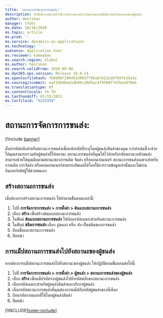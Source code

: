 ```yaml
---
title: 'สถานะการจัดการการขนส่ง:'
description: หัวข้อนี้จะอธิบายถึงวิธีการสร้างสถานะการขนส่งและแม็ปสถานะกับสถานะของผู้ขนส่ง
author: Henrikan
manager: tfehr
ms.date: 10/16/2020
ms.topic: article
ms.prod: ''
ms.service: dynamics-ax-applications
ms.technology: ''
audience: Application User
ms.reviewer: kamaybac
ms.search.region: Global
ms.author: henrikan
ms.search.validFrom: 2020-09-08
ms.dyn365.ops.version: Release 10.0.14
ms.openlocfilehash: fb0d98729046330037f96ab7e13a1bf897e35a1e
ms.sourcegitcommit: eaf330dbee1db96c20d5ac479f007747bea079eb
ms.translationtype: HT
ms.contentlocale: th-TH
ms.lasthandoff: 02/15/2021
ms.locfileid: "5233354"
---
```

# <a name="transportation-management-statuses"></a>สถานะการจัดการการขนส่ง:

[!include [banner](../includes/banner.md)]

ตั้งค่ารหัสหลักสำหรับสถานะการขนส่งเพื่อแปลรหัสที่ระบุโดยผู้ขนส่งสินค้าของคุณ การทำเช่นนี้จะช่วยให้คุณสามารถรวมกับผู้ขนส่งที่ให้สถานะ สถานะการขนส่งที่คุณให้ไว้สำหรับรหัสสถานะหลักขนส่งสามารถช่วยให้คุณติดตามสถานะของการผลิต จัดส่ง หรือคอนเทนเนอร์ สถานะการขนส่งเฉพาะสำหรับการผลิต การจัดส่ง หรือคอนเทนเนอร์สามารถอัพเดตได้โดยใช้การรวมข้อมูลเท่านั้นและไม่ผ่านอินเทอร์เฟสผู้ใช้ด้วยตนเอง

## <a name="create-a-transportation-status"></a>สร้างสถานะการขนส่ง

เมื่อต้องการสร้างสถานะการขนส่ง ให้ทำตามขั้นตอนเหล่านี้:

1. ไปที่ **การจัดการการขนส่ง \> การตั้งค่า \> ต้นแบบสถานะการขนส่ง**
1. เลือก **สร้าง** เพื่อสร้างต้นแบบสถานะการขนส่ง
1. ในฟิลด์ **ต้นแบบสถานะการขนส่ง** ให้ป้อนรหัสเฉพาะสำหรับสถานะการขนส่ง
1. ในฟิลด์ **ชนิดการขนส่ง** เลือก *ผู้ขนส่ง* หรือ *ฮับ* เป็นชนิดของการขนส่ง
1. ป้อนชื่อและสถานะการขนส่ง
1. ปิดหน้า

## <a name="map-a-transportation-status-to-a-carrier-status"></a>การแม็ปสถานะการขนส่งไปยังสถานะของผู้ขนส่ง

หากต้องการแม็ปสถานะการขนส่งไปยังสถานะของผู้ขนส่ง ให้ปฏิบัติตามขั้นตอนต่อไปนี้

1. ไปที่ **การจัดการการขนส่ง \> การตั้งค่า \> ผู้ขนส่ง \> สถานะการขนส่งของผู้ขนส่ง**
1. เลือก **สร้าง** เพื่อแม็ปรหัสจากผู้ขนส่งไปยังรหัสหลักของสถานะการขนส่ง
1. เลือกรหัสเฉพาะสำหรับผู้ขนส่งสินค้าและบริการผู้ขนส่ง
1. เลือกรหัสสถานะการขนส่งที่คุณต้องการแม็ปกับรหัสผู้ขนส่งของที่เลือก
1. ป้อนรหัสภายนอกที่ใช้โดยผู้ขนส่งสินค้า
1. ปิดหน้า


[!INCLUDE[footer-include](../../includes/footer-banner.md)]